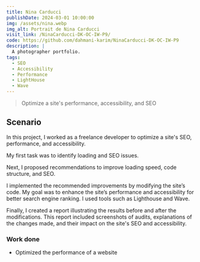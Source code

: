 ```yaml
---
title: Nina Carducci
publishDate: 2024-03-01 10:00:00
img: /assets/nina.webp
img_alt: Portrait de Nina Carducci
visit_link: /NinaCarducci-DK-OC-IW-P9/
code: https://github.com/dahmani-karim/NinaCarducci-DK-OC-IW-P9
description: |
  A photographer portfolio.
tags:
  - SEO
  - Accessibility
  - Performance
  - LightHouse
  - Wave
---
```


> Optimize a site's performance, accessibility, and SEO

## Scenario

In this project, I worked as a freelance developer to optimize a site's SEO, performance, and accessibility.

My first task was to identify loading and SEO issues.

Next, I proposed recommendations to improve loading speed, code structure, and SEO.

I implemented the recommended improvements by modifying the site’s code. My goal was to enhance the site’s performance and accessibility for better search engine ranking. I used tools such as Lighthouse and Wave.

Finally, I created a report illustrating the results before and after the modifications. This report included screenshots of audits, explanations of the changes made, and their impact on the site's SEO and accessibility.

### Work done

- Optimized the performance of a website